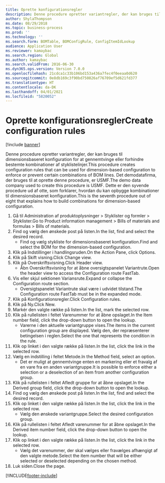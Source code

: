 ```yaml
---
title: Oprette konfigurationsregler
description: Denne procedure opretter variantregler, der kan bruges til dimensionsbaseret konfiguration for at gennemtvinge eller forhindre bestemte kombinationer af styklistelinjer.
author: ShylaThompson
ms.date: 08/29/2018
ms.topic: business-process
ms.prod: ''
ms.technology: ''
ms.search.form: BOMTable, BOMConfigRule, ConfigItemIdLookup
audience: Application User
ms.reviewer: kamaybac
ms.search.region: Global
ms.author: kamaybac
ms.search.validFrom: 2016-06-30
ms.dyn365.ops.version: Version 7.0.0
ms.openlocfilehash: 21cdca1c33b106bd153a436a7fec4f0eeaa0d620
ms.sourcegitcommit: 0e8db169c3f90bd750826af76709ef5d621fd377
ms.translationtype: HT
ms.contentlocale: da-DK
ms.lasthandoff: 04/01/2021
ms.locfileid: "5820052"
---
```

# <a name="create-configuration-rules"></a><span data-ttu-id="51415-103">Oprette konfigurationsregler</span><span class="sxs-lookup"><span data-stu-id="51415-103">Create configuration rules</span></span>

[!include [banner](../../includes/banner.md)]

<span data-ttu-id="51415-104">Denne procedure opretter variantregler, der kan bruges til dimensionsbaseret konfiguration for at gennemtvinge eller forhindre bestemte kombinationer af styklistelinjer.</span><span class="sxs-lookup"><span data-stu-id="51415-104">This procedure creates configuration rules that can be used for dimension-based configuration to enforce or prevent certain combinations of BOM lines.</span></span> <span data-ttu-id="51415-105">Det demodatafirma, der bruges til at oprette denne procedure, er USMF.</span><span class="sxs-lookup"><span data-stu-id="51415-105">The demo data company used to create this procedure is USMF.</span></span> <span data-ttu-id="51415-106">Dette er den syvende procedure ud af otte, som forklarer, hvordan du kan opbygge kombinationer til dimensionsbaseret konfiguration.</span><span class="sxs-lookup"><span data-stu-id="51415-106">This is the seventh procedure out of eight that explains how to build combinations for dimension-based configuration.</span></span>

1. <span data-ttu-id="51415-107">Gå til Administration af produktoplysninger > Styklister og formler > Styklister.</span><span class="sxs-lookup"><span data-stu-id="51415-107">Go to Product information management > Bills of materials and formulas > Bills of materials.</span></span>
2. <span data-ttu-id="51415-108">Find og vælg den ønskede post på listen.</span><span class="sxs-lookup"><span data-stu-id="51415-108">In the list, find and select the desired record.</span></span>
    * <span data-ttu-id="51415-109">Find og vælg stykliste for dimensionsbaseret konfiguration.</span><span class="sxs-lookup"><span data-stu-id="51415-109">Find and select the BOM for the dimension-based configuration.</span></span>  
3. <span data-ttu-id="51415-110">Klik på Indstillinger i handlingsruden.</span><span class="sxs-lookup"><span data-stu-id="51415-110">On the Action Pane, click Options.</span></span>
4. <span data-ttu-id="51415-111">Klik på Skift visning.</span><span class="sxs-lookup"><span data-stu-id="51415-111">Click Change view.</span></span>
5. <span data-ttu-id="51415-112">Klik på Overskriftsvisning.</span><span class="sxs-lookup"><span data-stu-id="51415-112">Click Header view.</span></span>
    * <span data-ttu-id="51415-113">Åbn Overskriftsvisning for at åbne oversigtspanelet Variantrute.</span><span class="sxs-lookup"><span data-stu-id="51415-113">Open the header view to access the Configuration route FastTab.</span></span>  
6. <span data-ttu-id="51415-114">Vis eller skjul sektionen Variansrute.</span><span class="sxs-lookup"><span data-stu-id="51415-114">Expand or collapse the Configuration route section.</span></span>
    * <span data-ttu-id="51415-115">Oversigtspanelet Variantrute skal være i udvidet tilstand.</span><span class="sxs-lookup"><span data-stu-id="51415-115">The Configuration route FastTab must be in the expanded mode.</span></span>  
7. <span data-ttu-id="51415-116">Klik på Konfigurationsregler.</span><span class="sxs-lookup"><span data-stu-id="51415-116">Click Configuration rules.</span></span>
8. <span data-ttu-id="51415-117">Klik på Ny.</span><span class="sxs-lookup"><span data-stu-id="51415-117">Click New.</span></span>
9. <span data-ttu-id="51415-118">Markér den valgte række på listen.</span><span class="sxs-lookup"><span data-stu-id="51415-118">In the list, mark the selected row.</span></span>
10. <span data-ttu-id="51415-119">Klik på rullelisten i feltet Varenummer for at åbne opslaget.</span><span class="sxs-lookup"><span data-stu-id="51415-119">In the Item number field, click the drop-down button to open the lookup.</span></span>
    * <span data-ttu-id="51415-120">Varerne i den aktuelle variantgruppe vises.</span><span class="sxs-lookup"><span data-stu-id="51415-120">The items in the current configuration group are displayed.</span></span> <span data-ttu-id="51415-121">Vælg den, der repræsenterer betingelsen i reglen.</span><span class="sxs-lookup"><span data-stu-id="51415-121">Select the one that represents the condition in the rule.</span></span>  
11. <span data-ttu-id="51415-122">Klik op linket i den valgte række på listen.</span><span class="sxs-lookup"><span data-stu-id="51415-122">In the list, click the link in the selected row.</span></span>
12. <span data-ttu-id="51415-123">Vælg en indstilling i feltet Metode.</span><span class="sxs-lookup"><span data-stu-id="51415-123">In the Method field, select an option.</span></span>
    * <span data-ttu-id="51415-124">Det er muligt at gennemtvinge enten en markering eller et fravalg af en vare fra en anden variantgruppe.</span><span class="sxs-lookup"><span data-stu-id="51415-124">It is possible to enforce either a selection or a deselection of an item from another configuration group.</span></span>  
13. <span data-ttu-id="51415-125">Klik på rullelisten i feltet Afledt gruppe for at åbne opslaget.</span><span class="sxs-lookup"><span data-stu-id="51415-125">In the Derived group field, click the drop-down button to open the lookup.</span></span>
14. <span data-ttu-id="51415-126">Find og vælg den ønskede post på listen.</span><span class="sxs-lookup"><span data-stu-id="51415-126">In the list, find and select the desired record.</span></span>
15. <span data-ttu-id="51415-127">Klik op linket i den valgte række på listen.</span><span class="sxs-lookup"><span data-stu-id="51415-127">In the list, click the link in the selected row.</span></span>
    * <span data-ttu-id="51415-128">Vælg den ønskede variantgruppe.</span><span class="sxs-lookup"><span data-stu-id="51415-128">Select the desired configuration group.</span></span>  
16. <span data-ttu-id="51415-129">Klik på rullelisten i feltet Afledt varenummer for at åbne opslaget.</span><span class="sxs-lookup"><span data-stu-id="51415-129">In the Derived item number field, click the drop-down button to open the lookup.</span></span>
17. <span data-ttu-id="51415-130">Klik op linket i den valgte række på listen.</span><span class="sxs-lookup"><span data-stu-id="51415-130">In the list, click the link in the selected row.</span></span>
    * <span data-ttu-id="51415-131">Vælg det varenummer, der skal vælges eller fravælges afhængigt af den valgte metode.</span><span class="sxs-lookup"><span data-stu-id="51415-131">Select the item number that will be either selected or deselected depending on the chosen method.</span></span>  
18. <span data-ttu-id="51415-132">Luk siden.</span><span class="sxs-lookup"><span data-stu-id="51415-132">Close the page.</span></span>



[!INCLUDE[footer-include](../../../includes/footer-banner.md)]
